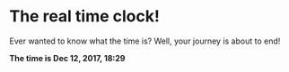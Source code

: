 # The real time clock!

Ever wanted to know what the time is? Well, your journey is about to end!

**The time is Dec 12, 2017, 18:29**